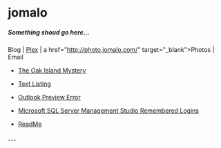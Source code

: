 # <a name="top"></a> jomalo  <!--Top navigation Anchor-->  

##### Something shoud go here...

Blog | [Plex](plex/Introduction-to-PLEX.md) | a href="http://photo.jomalo.com/" target="_blank">Photos</a> | Email

- [The Oak Island Mystery](2019-11-23-00-06-25-the-oak-island-mystery.md)
- [Text Listing](text-listing.md)  
- [Outlook Preview Error](outlook-preview-error.md)  
- [Microsoft SQL Server Management Studio Remembered Logins](mssms-remembered-logins.md)  

- [ReadMe](README.md)  


###### ---  

<!-- - [&uarr;](#top)  
- <a href="javascript:javascript:history.go(-1)">Back</a> 
- [Home](https://danmcmullen.github.io) 

danmcmullen.github.io

[<font size="6">&larr;</font>](../../ConfigurationNotes.html#general)  [<font size="6">&uarr;</font>](#top) [<font size="7">&#8962;</font>](../../ConfigurationNotes.html)-->
